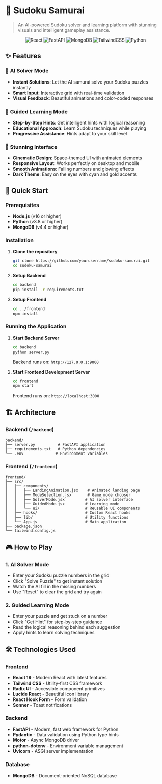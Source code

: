 # 🥋 Sudoku Samurai

> An AI-powered Sudoku solver and learning platform with stunning visuals and intelligent gameplay assistance.

<div align="center">
  <img src="https://img.shields.io/badge/React-61DAFB?style=for-the-badge&logo=react&logoColor=black" alt="React" />
  <img src="https://img.shields.io/badge/FastAPI-009688?style=for-the-badge&logo=fastapi&logoColor=white" alt="FastAPI" />
  <img src="https://img.shields.io/badge/MongoDB-47A248?style=for-the-badge&logo=mongodb&logoColor=white" alt="MongoDB" />
  <img src="https://img.shields.io/badge/TailwindCSS-06B6D4?style=for-the-badge&logo=tailwindcss&logoColor=white" alt="TailwindCSS" />
  <img src="https://img.shields.io/badge/Python-3776AB?style=for-the-badge&logo=python&logoColor=white" alt="Python" />
</div>

## ✨ Features

### 🤖 **AI Solver Mode**
- **Instant Solutions**: Let the AI samurai solve your Sudoku puzzles instantly
- **Smart Input**: Interactive grid with real-time validation
- **Visual Feedback**: Beautiful animations and color-coded responses

### 🧠 **Guided Learning Mode**
- **Step-by-Step Hints**: Get intelligent hints with logical reasoning
- **Educational Approach**: Learn Sudoku techniques while playing
- **Progressive Assistance**: Hints adapt to your skill level

### 🎨 **Stunning Interface**
- **Cinematic Design**: Space-themed UI with animated elements
- **Responsive Layout**: Works perfectly on desktop and mobile
- **Smooth Animations**: Falling numbers and glowing effects
- **Dark Theme**: Easy on the eyes with cyan and gold accents

## 🚀 Quick Start

### Prerequisites

- **Node.js** (v16 or higher)
- **Python** (v3.8 or higher)
- **MongoDB** (v4.4 or higher)

### Installation

1. **Clone the repository**
   ```bash
   git clone https://github.com/yourusername/sudoku-samurai.git
   cd sudoku-samurai
   ```

2. **Setup Backend**
   ```bash
   cd backend
   pip install -r requirements.txt
   ```

3. **Setup Frontend**
   ```bash
   cd ../frontend
   npm install
   ```



### Running the Application


1. **Start Backend Server**
   ```bash
   cd backend
   python server.py
   ```
   Backend runs on: `http://127.0.0.1:9000`

2. **Start Frontend Development Server**
   ```bash
   cd frontend
   npm start
   ```
   Frontend runs on: `http://localhost:3000`

## 🏗️ Architecture

### Backend (`/backend`)
```
backend/
├── server.py          # FastAPI application
├── requirements.txt   # Python dependencies
└── .env              # Environment variables
```


### Frontend (`/frontend`)
```
frontend/
├── src/
│   ├── components/
│   │   ├── LandingAnimation.jsx    # Animated landing page
│   │   ├── ModeSelection.jsx       # Game mode chooser
│   │   ├── SolverMode.jsx         # AI solver interface
│   │   ├── GuidedMode.jsx         # Learning mode
│   │   └── ui/                    # Reusable UI components
│   ├── hooks/                     # Custom React hooks
│   ├── lib/                       # Utility functions
│   └── App.js                     # Main application
├── package.json
└── tailwind.config.js
```


## 🎮 How to Play

### 1. **AI Solver Mode**
   - Enter your Sudoku puzzle numbers in the grid
   - Click "Solve Puzzle" to get instant solution
   - Watch the AI fill in the missing numbers
   - Use "Reset" to clear the grid and try again

### 2. **Guided Learning Mode**
   - Enter your puzzle and get stuck on a number
   - Click "Get Hint" for step-by-step guidance
   - Read the logical reasoning behind each suggestion
   - Apply hints to learn solving techniques

## 🛠️ Technologies Used

### Frontend
- **React 19** - Modern React with latest features
- **Tailwind CSS** - Utility-first CSS framework
- **Radix UI** - Accessible component primitives
- **Lucide React** - Beautiful icon library
- **React Hook Form** - Form validation
- **Sonner** - Toast notifications

### Backend
- **FastAPI** - Modern, fast web framework for Python
- **Pydantic** - Data validation using Python type hints
- **Motor** - Async MongoDB driver
- **python-dotenv** - Environment variable management
- **Uvicorn** - ASGI server implementation

### Database
- **MongoDB** - Document-oriented NoSQL database
